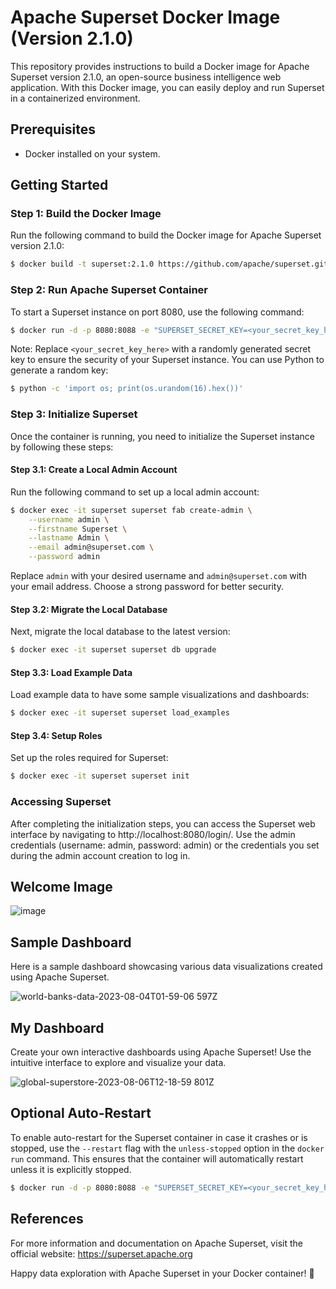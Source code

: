 # Apache Superset Docker Image (Version 2.1.0)

This repository provides instructions to build a Docker image for Apache Superset version 2.1.0, an open-source business intelligence web application. With this Docker image, you can easily deploy and run Superset in a containerized environment.

## Prerequisites

- Docker installed on your system.

## Getting Started

### Step 1: Build the Docker Image

Run the following command to build the Docker image for Apache Superset version 2.1.0:

```bash
$ docker build -t superset:2.1.0 https://github.com/apache/superset.git@2.1.0
```

### Step 2: Run Apache Superset Container

To start a Superset instance on port 8080, use the following command:

```bash
$ docker run -d -p 8080:8088 -e "SUPERSET_SECRET_KEY=<your_secret_key_here>" --name superset superset:2.1.0
```

Note: Replace `<your_secret_key_here>` with a randomly generated secret key to ensure the security of your Superset instance. You can use Python to generate a random key:

```bash
$ python -c 'import os; print(os.urandom(16).hex())'
```

### Step 3: Initialize Superset

Once the container is running, you need to initialize the Superset instance by following these steps:

#### Step 3.1: Create a Local Admin Account

Run the following command to set up a local admin account:

```bash
$ docker exec -it superset superset fab create-admin \
    --username admin \
    --firstname Superset \
    --lastname Admin \
    --email admin@superset.com \
    --password admin
```

Replace `admin` with your desired username and `admin@superset.com` with your email address. Choose a strong password for better security.

#### Step 3.2: Migrate the Local Database

Next, migrate the local database to the latest version:

```bash
$ docker exec -it superset superset db upgrade
```

#### Step 3.3: Load Example Data

Load example data to have some sample visualizations and dashboards:

```bash
$ docker exec -it superset superset load_examples
```

#### Step 3.4: Setup Roles

Set up the roles required for Superset:

```bash
$ docker exec -it superset superset init
```

### Accessing Superset

After completing the initialization steps, you can access the Superset web interface by navigating to http://localhost:8080/login/. Use the admin credentials (username: admin, password: admin) or the credentials you set during the admin account creation to log in.

## Welcome Image

![image](https://github.com/ikhsannur1996/docker-superset-2.1.0/assets/32507742/041e1d1b-597a-4aa3-b09a-778511b91dd7)


## Sample Dashboard

Here is a sample dashboard showcasing various data visualizations created using Apache Superset.

![world-banks-data-2023-08-04T01-59-06 597Z](https://github.com/ikhsannur1996/docker-superset-2.1.0/assets/32507742/831849d6-b4ac-4895-a757-b94651b29bb4)

## My Dashboard

Create your own interactive dashboards using Apache Superset! Use the intuitive interface to explore and visualize your data.

![global-superstore-2023-08-06T12-18-59 801Z](https://github.com/ikhsannur1996/docker-superset-2.1.0/assets/32507742/a95e3eb7-1392-4385-84bf-f8d521347595)


## Optional Auto-Restart

To enable auto-restart for the Superset container in case it crashes or is stopped, use the `--restart` flag with the `unless-stopped` option in the `docker run` command. This ensures that the container will automatically restart unless it is explicitly stopped.

```bash
$ docker run -d -p 8080:8088 -e "SUPERSET_SECRET_KEY=<your_secret_key_here>" --name superset --restart unless-stopped superset:2.1.0
```


## References

For more information and documentation on Apache Superset, visit the official website: https://superset.apache.org

Happy data exploration with Apache Superset in your Docker container! 🚀 
